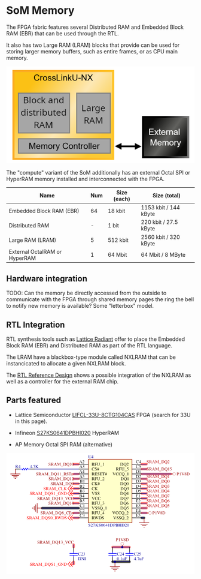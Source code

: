 # SoM Memory

The FPGA fabric features several Distributed RAM and Embedded Block RAM (EBR)
that can be used through the RTL.

It also has two Large RAM (LRAM) blocks that provide can be used for storing
larger memory buffers, such as entire frames, or as CPU main memory.

![](images/som_memory_architecture.png)

The "compute" variant of the SoM additionally has an external Octal SPI or
HyperRAM memory installed and interconnected with the FPGA.

| Name                          | Num | Size (each) | Size (total)          |
|-------------------------------|-----|-------------|-----------------------|
| Embedded Block RAM (EBR)      | 64  | 18 kbit     | 1153 kbit / 144 kByte |
| Distributed RAM               | -   | 1 bit       | 220 kbit / 27.5 kByte |
| Large RAM (LRAM)              | 5   | 512 kbit    | 2560 kbit / 320 kByte |
| External OctalRAM or HyperRAM | 1   | 64 Mbit     | 64 Mbit / 8 MByte     |

## Hardware integration

TODO: Can the memory be directly accessed from the outside to communicate with
the FPGA through shared memory pages the ring the bell to notify new memory
is available? Some "letterbox" model.

## RTL Integration

RTL synthesis tools such as
[Lattice Radiant](https://www.latticesemi.com/Products/DesignSoftwareAndIP/FPGAandLDS/Radiant)
offer to place the Embedded Block RAM (EBR) and Distributed RAM as part of the
RTL language.

The LRAM have a blackbox-type module called NXLRAM that can be instancicated to
allocate a given NXLRAM block.

The [RTL Reference Design](rtl_reference_design.md) shows a possible
integration of the NXLRAM as well as a controller for the external RAM chip.

## Parts featured

- Lattice Semiconductor
  [LIFCL-33U-8CTG104CAS](https://www.latticesemi.com/Products/FPGAandCPLD/CrossLink-NX)
  FPGA (search for 33U in this page).

- Infineon
  [S27KS0641DPBHI020](https://www.infineon.com/dgdl/?fileId=8ac78c8c7d0d8da4017d0ed18c684db5)
  HyperRAM

- AP Memory Octal SPI RAM (alternative)

![](images/som_ram.png)

